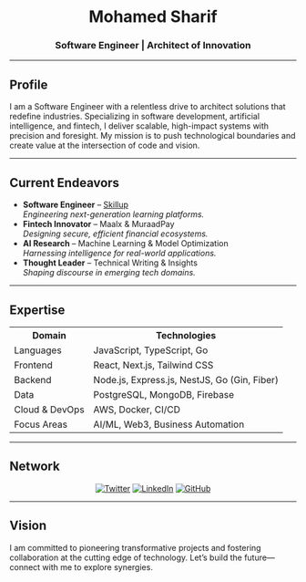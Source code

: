 <div align="center">
  <h1>Mohamed Sharif</h1>
  <h3>Software Engineer | Architect of Innovation</h3>
</div>

---

## Profile  
I am a Software Engineer with a relentless drive to architect solutions that redefine industries. Specializing in software development, artificial intelligence, and fintech, I deliver scalable, high-impact systems with precision and foresight. My mission is to push technological boundaries and create value at the intersection of code and vision.

---

## Current Endeavors  
- **Software Engineer** – [Skillup](https://skillup.so)  
  *Engineering next-generation learning platforms.*  
- **Fintech Innovator** – Maalx & MuraadPay  
  *Designing secure, efficient financial ecosystems.*  
- **AI Research** – Machine Learning & Model Optimization  
  *Harnessing intelligence for real-world applications.*  
- **Thought Leader** – Technical Writing & Insights  
  *Shaping discourse in emerging tech domains.*  

---

## Expertise  
<table>
  <tr>
    <th>Domain</th>
    <th>Technologies</th>
  </tr>
  <tr>
    <td>Languages</td>
    <td>JavaScript, TypeScript, Go</td>
  </tr>
  <tr>
    <td>Frontend</td>
    <td>React, Next.js, Tailwind CSS</td>
  </tr>
  <tr>
    <td>Backend</td>
    <td>Node.js, Express.js, NestJS, Go (Gin, Fiber)</td>
  </tr>
  <tr>
    <td>Data</td>
    <td>PostgreSQL, MongoDB, Firebase</td>
  </tr>
  <tr>
    <td>Cloud & DevOps</td>
    <td>AWS, Docker, CI/CD</td>
  </tr>
  <tr>
    <td>Focus Areas</td>
    <td>AI/ML, Web3, Business Automation</td>
  </tr>
</table>

---

## Network  
<div align="center">
  <a href="https://x.com/Mohamedsharif61"><img src="https://img.shields.io/badge/Twitter-1DA1F2?style=flat&logo=twitter&logoColor=white" alt="Twitter"></a>
  <a href="https://www.linkedin.com/in/mohamed-sharif-muktar"><img src="https://img.shields.io/badge/LinkedIn-0077B5?style=flat&logo=linkedin&logoColor=white" alt="LinkedIn"></a>
  <a href="https://github.com/mohamedsharif1"><img src="https://img.shields.io/badge/GitHub-181717?style=flat&logo=github&logoColor=white" alt="GitHub"></a>
</div>

---

## Vision  
I am committed to pioneering transformative projects and fostering collaboration at the cutting edge of technology. Let’s build the future—connect with me to explore synergies.
